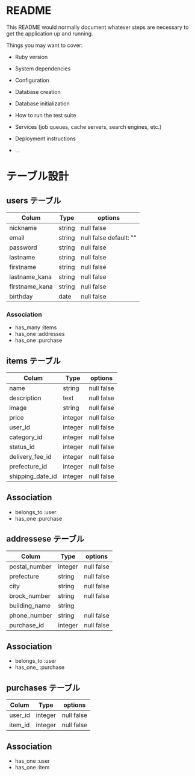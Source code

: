 # README

This README would normally document whatever steps are necessary to get the
application up and running.

Things you may want to cover:

* Ruby version

* System dependencies

* Configuration

* Database creation

* Database initialization

* How to run the test suite

* Services (job queues, cache servers, search engines, etc.)

* Deployment instructions

* ...
# テーブル設計

## users テーブル

| Colum           | Type     | options      |
|-----------------|----------|--------------|
| nickname        | string   | null false   |
| email           | string   | null false default: "" |
| password        | string   | null false   |
| lastname        | string   | null false   |
| firstname       | string   | null false   |
| lastname_kana   | string   | null false   |
| firstname_kana  | string   | null false   |
| birthday        | date     | null false   |

### Association
- has_many :items
- has_one :addresses
- has_one :purchase

## items テーブル

| Colum            | Type    | options       |
|------------------|---------|---------------|
| name             | string  | null false    |
| description      | text    | null false    |
| image            | string  | null false    |
| price            | integer | null false    |
| user_id          | integer | null false    |
| category_id      | integer | null false    |
| status_id        | integer  | null false   |
| delivery_fee_id  | integer  | null false   |
| prefecture_id    | integer  | null false   |
| shipping_date_id | integer  | null false   |

## Association
- belongs_to :user
- has_one :purchase

## addressese テーブル

| Colum           | Type     | options      |
|-----------------|----------|--------------|
| postal_number   | integer  | null false   |
| prefecture      | string   | null false   |
| city            | string   | null false   |
| brock_number    | string   | null false   |
| building_name   | string   |              |
| phone_number    | string   | null false   |
| purchase_id     | integer  | null false   |

## Association
- belongs_to :user
- has_one_ :purchase

## purchases テーブル

| Colum     | Type    | options    |
|-----------|---------|------------|
| user_id   | integer | null false |
| item_id   | integer | null false |

## Association
- has_one :user
- has_one :item
